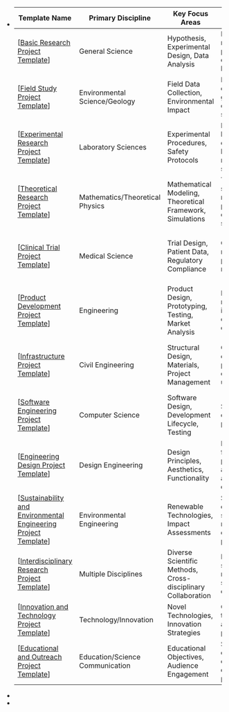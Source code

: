 - | Template Name                                  | Primary Discipline                | Key Focus Areas                                             | Ideal Usage                                                   | Special Notes                                                 |
  | ---------------------------------------------- | -------------------------------- | ----------------------------------------------------------- | ------------------------------------------------------------- | ------------------------------------------------------------- |
  | [[Basic Research Project Template]] | General Science                  | Hypothesis, Experimental Design, Data Analysis              | Fundamental research in physics, chemistry, biology           | Emphasizes experimental and analytical methods                |
  | [[Field Study Project Template]] | Environmental Science/Geology    | Field Data Collection, Environmental Impact                 | Fieldwork in ecology, geology, environmental science          | Focuses on observational and environmental research          |
  | [[Experimental Research Project Template]] | Laboratory Sciences              | Experimental Procedures, Safety Protocols                   | Laboratory-based experiments in biochemistry, materials science| Detailed experimental design and safety considerations       |
  | [[Theoretical Research Project Template]]          | Mathematics/Theoretical Physics  | Mathematical Modeling, Theoretical Framework, Simulations   | Theoretical studies in mathematics, physics, computer science | Emphasizes theoretical analysis and computational methods     |
  | [[Clinical Trial Project Template]] | Medical Science                  | Trial Design, Patient Data, Regulatory Compliance           | Clinical trials in medical and pharmaceutical research        | Focuses on ethical and regulatory aspects of clinical research|
  | [[Product Development Project Template]] | Engineering                      | Product Design, Prototyping, Testing, Market Analysis       | Developing new products in mechanical, electrical engineering | Stages of product lifecycle from design to market analysis    |
  | [[Infrastructure Project Template]] | Civil Engineering                | Structural Design, Materials, Project Management            | Civil engineering projects like construction, urban planning  | Emphasizes large-scale project management and compliance      |
  | [[Software Engineering Project Template]] | Computer Science                 | Software Design, Development Lifecycle, Testing             | Software development projects                                 | Tailored for app development and systems software             |
  | [[Engineering Design Project Template]] | Design Engineering               | Design Principles, Aesthetics, Functionality                | Design-focused projects in architecture, automotive design    | Focuses on the blend of technical functionality and design    |
  | [[Sustainability and Environmental Engineering Project Template]] | Environmental Engineering     | Renewable Technologies, Impact Assessments                  | Sustainable engineering solutions, renewable energy projects  | Emphasizes environmental impact and sustainability metrics    |
  | [[Interdisciplinary Research Project Template]] | Multiple Disciplines             | Diverse Scientific Methods, Cross-disciplinary Collaboration| Projects spanning multiple scientific disciplines             | Integration of methods from various scientific fields        |
  | [[Innovation and Technology Project Template]] | Technology/Innovation            | Novel Technologies, Innovation Strategies                   | Cutting-edge technology and innovative projects               | Focuses on disruptive technologies and innovation             |
  | [[Educational and Outreach Project Template]] | Education/Science Communication  | Educational Objectives, Audience Engagement                 | Science outreach or curriculum development projects           | Tailored for projects with a strong educational component     |
-
-

[//begin]: # "Autogenerated link references for markdown compatibility"
[Basic Research Project Template]: <Basic Research Project Template> "Basic Research Project Template"
[Field Study Project Template]: <Field Study Project Template> "Field Study Project Template"
[Experimental Research Project Template]: <Experimental Research Project Template> "Experimental Research Project Template"
[Theoretical Research Project Template]: <Theoretical Research Project Template> "Theoretical Research Project Template"
[Clinical Trial Project Template]: <Clinical Trial Project Template> "Clinical Trial Project Template"
[Product Development Project Template]: <Product Development Project Template> "Product Development Project Template"
[Infrastructure Project Template]: <Infrastructure Project Template> "Infrastructure Project Template"
[Software Engineering Project Template]: <Software Engineering Project Template> "Software Engineering Project Template"
[Engineering Design Project Template]: <Engineering Design Project Template> "Engineering Design Project Template"
[Sustainability and Environmental Engineering Project Template]: <Sustainability and Environmental Engineering Project Template> "Sustainability and Environmental Engineering Project Template"
[Interdisciplinary Research Project Template]: <Interdisciplinary Research Project Template> "Interdisciplinary Research Project Template"
[Innovation and Technology Project Template]: <Innovation and Technology Project Template> "Innovation and Technology Project Template"
[Educational and Outreach Project Template]: <Educational and Outreach Project Template> "Educational and Outreach Project Template"
[//end]: # "Autogenerated link references"
